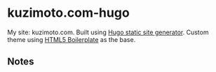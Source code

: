 # kuzimoto.com-hugo

My site: kuzimoto.com. Built using [Hugo static site generator](https://gohugo.io/). Custom theme using [HTML5 Boilerplate](https://html5boilerplate.com/) as the base.

## Notes